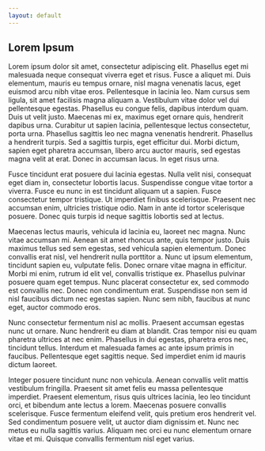 ```yaml
---
layout: default
---
```


## Lorem Ipsum

Lorem ipsum dolor sit amet, consectetur adipiscing elit. Phasellus eget mi malesuada neque consequat viverra eget et risus. Fusce a aliquet mi. Duis elementum, mauris eu tempus ornare, nisl magna venenatis lacus, eget euismod arcu nibh vitae eros. Pellentesque in lacinia leo. Nam cursus sem ligula, sit amet facilisis magna aliquam a. Vestibulum vitae dolor vel dui pellentesque egestas. Phasellus eu congue felis, dapibus interdum quam. Duis ut velit justo. Maecenas mi ex, maximus eget ornare quis, hendrerit dapibus urna. Curabitur ut sapien lacinia, pellentesque lectus consectetur, porta urna. Phasellus sagittis leo nec magna venenatis hendrerit. Phasellus a hendrerit turpis. Sed a sagittis turpis, eget efficitur dui. Morbi dictum, sapien eget pharetra accumsan, libero arcu auctor mauris, sed egestas magna velit at erat. Donec in accumsan lacus. In eget risus urna.

Fusce tincidunt erat posuere dui lacinia egestas. Nulla velit nisi, consequat eget diam in, consectetur lobortis lacus. Suspendisse congue vitae tortor a viverra. Fusce eu nunc in est tincidunt aliquam ut a sapien. Fusce consectetur tempor tristique. Ut imperdiet finibus scelerisque. Praesent nec accumsan enim, ultricies tristique odio. Nam in ante id tortor scelerisque posuere. Donec quis turpis id neque sagittis lobortis sed at lectus.

Maecenas lectus mauris, vehicula id lacinia eu, laoreet nec magna. Nunc vitae accumsan mi. Aenean sit amet rhoncus ante, quis tempor justo. Duis maximus tellus sed sem egestas, sed vehicula sapien elementum. Donec convallis erat nisl, vel hendrerit nulla porttitor a. Nunc ut ipsum elementum, tincidunt sapien eu, vulputate felis. Donec ornare vitae magna in efficitur. Morbi mi enim, rutrum id elit vel, convallis tristique ex. Phasellus pulvinar posuere quam eget tempus. Nunc placerat consectetur ex, sed commodo est convallis nec. Donec non condimentum erat. Suspendisse non sem id nisl faucibus dictum nec egestas sapien. Nunc sem nibh, faucibus at nunc eget, auctor commodo eros.

Nunc consectetur fermentum nisl ac mollis. Praesent accumsan egestas nunc ut ornare. Nunc hendrerit eu diam at blandit. Cras tempor nisi eu quam pharetra ultrices at nec enim. Phasellus in dui egestas, pharetra eros nec, tincidunt tellus. Interdum et malesuada fames ac ante ipsum primis in faucibus. Pellentesque eget sagittis neque. Sed imperdiet enim id mauris dictum laoreet.

Integer posuere tincidunt nunc non vehicula. Aenean convallis velit mattis vestibulum fringilla. Praesent sit amet felis eu massa pellentesque imperdiet. Praesent elementum, risus quis ultrices lacinia, leo leo tincidunt orci, et bibendum ante lectus a lorem. Maecenas posuere convallis scelerisque. Fusce fermentum eleifend velit, quis pretium eros hendrerit vel. Sed condimentum posuere velit, ut auctor diam dignissim et. Nunc nec metus eu nulla sagittis varius. Aliquam nec orci eu nunc elementum ornare vitae et mi. Quisque convallis fermentum nisl eget varius.